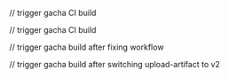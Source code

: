 
// trigger gacha CI build

// trigger gacha CI build

// trigger gacha build after fixing workflow

// trigger gacha build after switching upload-artifact to v2
